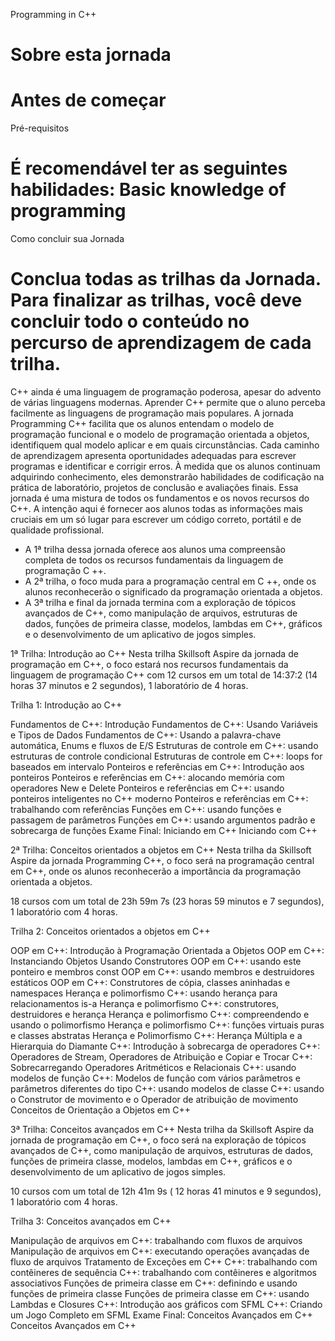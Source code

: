 
Programming in C++

Sobre esta jornada
==========
Antes de começar
==========
Pré-requisitos

É recomendável ter as seguintes habilidades:
Basic knowledge of programming
==========
Como concluir sua Jornada

Conclua todas as trilhas da Jornada.
Para finalizar as trilhas, você deve concluir todo o conteúdo no percurso de aprendizagem de cada trilha.
==========

C++ ainda é uma linguagem de programação poderosa, apesar do advento de várias linguagens modernas.
Aprender C++ permite que o aluno perceba facilmente as linguagens de programação mais populares. A jornada Programming C++ facilita que os alunos entendam o modelo de programação funcional e o modelo de programação orientada a objetos, identifiquem qual modelo aplicar e em quais circunstâncias.
Cada caminho de aprendizagem apresenta oportunidades adequadas para escrever programas e identificar e corrigir erros. À medida que os alunos continuam adquirindo conhecimento, eles demonstrarão habilidades de codificação na prática de laboratório, projetos de conclusão e avaliações finais. Essa jornada é uma mistura de todos os fundamentos e os novos recursos do C++.
A intenção aqui é fornecer aos alunos todas as informações mais cruciais em um só lugar para escrever um código correto, portátil e de qualidade profissional.
- A 1ª trilha dessa jornada oferece aos alunos uma compreensão completa de todos os recursos fundamentais da linguagem de programação C ++.
- A 2ª trilha, o foco muda para a programação central em C ++, onde os alunos reconhecerão o significado da programação orientada a objetos.
- A 3ª trilha e final da jornada termina com a exploração de tópicos avançados de C++, como manipulação de arquivos, estruturas de dados, funções de primeira classe, modelos, lambdas em C++, gráficos e o desenvolvimento de um aplicativo de jogos simples.

1ª Trilha: Introdução ao C++
Nesta trilha Skillsoft Aspire da jornada de programação em C++, o foco estará nos recursos fundamentais da linguagem de programação C++ com 12 cursos em um total de 14:37:2 (14 horas 37 minutos e 2 segundos), 1 laboratório de 4 horas.

Trilha 1: Introdução ao C++

Fundamentos de C++: Introdução
Fundamentos de C++: Usando Variáveis e Tipos de Dados
Fundamentos de C++: Usando a palavra-chave automática, Enums e fluxos de E/S
Estruturas de controle em C++: usando estruturas de controle condicional
Estruturas de controle em C++: loops for baseados em intervalo
Ponteiros e referências em C++: Introdução aos ponteiros
Ponteiros e referências em C++: alocando memória com operadores New e Delete
Ponteiros e referências em C++: usando ponteiros inteligentes no C++ moderno
Ponteiros e referências em C++: trabalhando com referências
Funções em C++: usando funções e passagem de parâmetros
Funções em C++: usando argumentos padrão e sobrecarga de funções
Exame Final: Iniciando em C++
Iniciando com C++


2ª Trilha: Conceitos orientados a objetos em C++
Nesta trilha da Skillsoft Aspire da jornada Programming C++, o foco será na programação central em C++, onde os alunos reconhecerão a importância da programação orientada a objetos.

18 cursos com um total de 23h 59m 7s (23 horas 59 minutos e 7 segundos), 1 laboratório com 4 horas.

Trilha 2: Conceitos orientados a objetos em C++

OOP em C++: Introdução à Programação Orientada a Objetos
OOP em C++: Instanciando Objetos Usando Construtores
OOP em C++: usando este ponteiro e membros const
OOP em C++: usando membros e destruidores estáticos
OOP em C++: Construtores de cópia, classes aninhadas e namespaces
Herança e polimorfismo C++: usando herança para relacionamentos is-a
Herança e polimorfismo C++: construtores, destruidores e herança
Herança e polimorfismo C++: compreendendo e usando o polimorfismo
Herança e polimorfismo C++: funções virtuais puras e classes abstratas
Herança e Polimorfismo C++: Herança Múltipla e a Hierarquia do Diamante
C++: Introdução à sobrecarga de operadores
C++: Operadores de Stream, Operadores de Atribuição e Copiar e Trocar
C++: Sobrecarregando Operadores Aritméticos e Relacionais
C++: usando modelos de função
C++: Modelos de função com vários parâmetros e parâmetros diferentes do tipo
C++: usando modelos de classe
C++: usando o Construtor de movimento e o Operador de atribuição de movimento
Conceitos de Orientação a Objetos em C++

3ª Trilha: Conceitos avançados em C++
Nesta trilha da Skillsoft Aspire da jornada de programação em C++, o foco será na exploração de tópicos avançados de C++, como manipulação de arquivos, estruturas de dados, funções de primeira classe, modelos, lambdas em C++, gráficos e o desenvolvimento de um aplicativo de jogos simples.

10 cursos com um total de 12h 41m 9s ( 12 horas 41 minutos e 9 segundos), 1 laboratório com 4 horas.

Trilha 3: Conceitos avançados em C++

Manipulação de arquivos em C++: trabalhando com fluxos de arquivos
Manipulação de arquivos em C++: executando operações avançadas de fluxo de arquivos
Tratamento de Exceções em C++
C++: trabalhando com contêineres de sequência
C++: trabalhando com contêineres e algoritmos associativos
Funções de primeira classe em C++: definindo e usando funções de primeira classe
Funções de primeira classe em C++: usando Lambdas e Closures
C++: Introdução aos gráficos com SFML
C++: Criando um Jogo Completo em SFML
Exame Final: Conceitos Avançados em C++
Conceitos Avançados em C++

